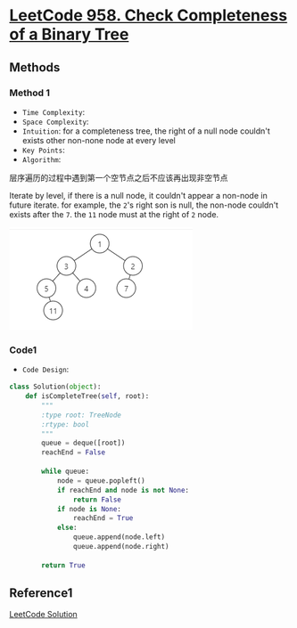 # [LeetCode 958. Check Completeness of a Binary Tree](https://leetcode.cn/problems/check-completeness-of-a-binary-tree/description/)

## Methods

### Method 1

* `Time Complexity`:
* `Space Complexity`:
* `Intuition`: for a completeness tree, the right of a null node couldn't exists other non-none node at every level
* `Key Points`:
* `Algorithm`:

层序遍历的过程中遇到第一个空节点之后不应该再出现非空节点

Iterate by level, if there is a null node, it couldn't appear a non-node in future iterate. for example, the `2`'s right son is null, the non-node couldn't exists after the `7`. the `11` node must at the right of `2` node.

![161](/Image/161.png)

### Code1

* `Code Design`:

```python
class Solution(object):
    def isCompleteTree(self, root):
        """
        :type root: TreeNode
        :rtype: bool
        """
        queue = deque([root])
        reachEnd = False

        while queue:
            node = queue.popleft()
            if reachEnd and node is not None:
                return False
            if node is None:
                reachEnd = True
            else:
                queue.append(node.left)
                queue.append(node.right)

        return True
```

## Reference1

[LeetCode Solution](https://leetcode.cn/problems/check-completeness-of-a-binary-tree/solutions/614651/ceng-xu-bian-li-by-dian-dao-de-hu-die-681d/)